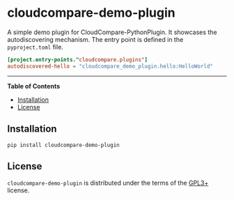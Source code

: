 # cloudcompare-demo-plugin

A simple demo plugin for CloudCompare-PythonPlugin. It showcases the autodiscovering mechanism.
The entry point is defined in the `pyproject.toml` file.

```toml
[project.entry-points."cloudcompare.plugins"]
autodiscovered-hello = "cloudcompare_demo_plugin.hello:HelloWorld"
```
-----

**Table of Contents**

- [Installation](#installation)
- [License](#license)

## Installation

```console
pip install cloudcompare-demo-plugin
```

## License

`cloudcompare-demo-plugin` is distributed under the terms of the [GPL3+](https://spdx.org/licenses/GPL-3.0-or-later.html) license.
